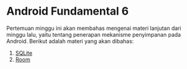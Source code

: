 # Android Fundamental 6

Pertemuan minggu ini akan membahas mengenai materi lanjutan dari minggu lalu, yaitu tentang penerapan mekanisme penyimpanan pada Android. Berikut adalah materi yang akan dibahas:

1. [SQLite](SubMateri/1-SQLite/SQLite.md)
2. [Room](SubMateri/2-Room/Room.md)
